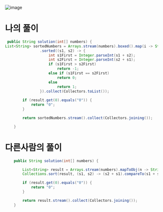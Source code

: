 ![image](https://user-images.githubusercontent.com/67637716/168119963-52a6144c-8c40-4c54-afb8-b4124173b307.png)  

# 나의 풀이
``` java
 public String solution(int[] numbers) {
List<String> sortedNumbers = Arrays.stream(numbers).boxed().map(i -> String.valueOf(i)).parallel()
				.sorted((s1, s2) -> {
					int s1First = Integer.parseInt(s1 + s2);
					int s2First = Integer.parseInt(s2 + s1);
					if (s1First > s2First)
						return -1;
					else if (s1First == s2First)
						return 0;
					else
						return 1;
				}).collect(Collectors.toList());
		
		if (result.get(0).equals("0")) {
			return "0";
		}

		return sortedNumbers.stream().collect(Collectors.joining());

	}
```  

# 다른사람의 풀이
``` java
	public String solution(int[] numbers) {

		List<String> result = Arrays.stream(numbers).mapToObj(n -> String.valueOf(n)).collect(Collectors.toList());
		Collections.sort(result, (s1, s2) -> (s2 + s1).compareTo(s1 + s2));

		if (result.get(0).equals("0")) {
			return "0";
		}

		return result.stream().collect(Collectors.joining());
	}
```  


